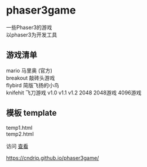 ﻿# phaser3game
一些Phaser3的游戏  
以phaser3为开发工具

## 游戏清单
mario 马里奥 (官方)  
breakout 敲砖头游戏  
flybird 简版飞扬的小鸟  
knifehit 飞刀游戏 v1.0 v1.1 v1.2 
2048 2048游戏 4096游戏  

## 模板 template
temp1.html  
temp2.html  


访问 [查看](https://cndrip.github.io/phaser3game/)  

https://cndrip.github.io/phaser3game/